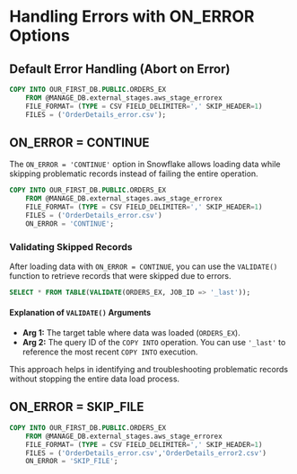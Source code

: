 
# Handling Errors with ON_ERROR Options
## Default Error Handling (Abort on Error)
```sql
COPY INTO OUR_FIRST_DB.PUBLIC.ORDERS_EX
    FROM @MANAGE_DB.external_stages.aws_stage_errorex
    FILE_FORMAT= (TYPE = CSV FIELD_DELIMITER=',' SKIP_HEADER=1)
    FILES = ('OrderDetails_error.csv');
```

## ON_ERROR = CONTINUE
The `ON_ERROR = 'CONTINUE'` option in Snowflake allows loading data while skipping problematic records instead of failing the entire operation.

```sql
COPY INTO OUR_FIRST_DB.PUBLIC.ORDERS_EX
    FROM @MANAGE_DB.external_stages.aws_stage_errorex
    FILE_FORMAT= (TYPE = CSV FIELD_DELIMITER=',' SKIP_HEADER=1)
    FILES = ('OrderDetails_error.csv')
    ON_ERROR = 'CONTINUE';
```
### Validating Skipped Records

After loading data with `ON_ERROR = CONTINUE`, you can use the `VALIDATE()` function to retrieve records that were skipped due to errors.

```sql
SELECT * FROM TABLE(VALIDATE(ORDERS_EX, JOB_ID => '_last'));
```

#### Explanation of `VALIDATE()` Arguments
- **Arg 1:** The target table where data was loaded (`ORDERS_EX`).  
- **Arg 2:** The query ID of the `COPY INTO` operation. You can use `'_last'` to reference the most recent `COPY INTO` execution.

This approach helps in identifying and troubleshooting problematic records without stopping the entire data load process.

## ON_ERROR = SKIP_FILE
```sql
COPY INTO OUR_FIRST_DB.PUBLIC.ORDERS_EX
    FROM @MANAGE_DB.external_stages.aws_stage_errorex
    FILE_FORMAT= (TYPE = CSV FIELD_DELIMITER=',' SKIP_HEADER=1)
    FILES = ('OrderDetails_error.csv','OrderDetails_error2.csv')
    ON_ERROR = 'SKIP_FILE';
```
